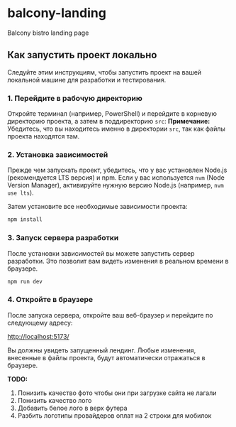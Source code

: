 # balcony-landing
Balcony bistro landing page

## Как запустить проект локально

Следуйте этим инструкциям, чтобы запустить проект на вашей локальной машине для разработки и тестирования.

### 1. Перейдите в рабочую директорию

Откройте терминал (например, PowerShell) и перейдите в корневую директорию проекта, а затем в поддиректорию `src`:
**Примечание:** Убедитесь, что вы находитесь именно в директории `src`, так как файлы проекта находятся там.

### 2. Установка зависимостей

Прежде чем запускать проект, убедитесь, что у вас установлен Node.js (рекомендуется LTS версия) и npm. Если у вас используется `nvm` (Node Version Manager), активируйте нужную версию Node.js (например, `nvm use lts`).

Затем установите все необходимые зависимости проекта:

```bash
npm install
```

### 3. Запуск сервера разработки

После установки зависимостей вы можете запустить сервер разработки. Это позволит вам видеть изменения в реальном времени в браузере.

```bash
npm run dev
```

### 4. Откройте в браузере

После запуска сервера, откройте ваш веб-браузер и перейдите по следующему адресу:

[http://localhost:5173/](http://localhost:5173/)

Вы должны увидеть запущенный лендинг. Любые изменения, внесенные в файлы проекта, будут автоматически отражаться в браузере.

**TODO:**

1. Понизить качество фото чтобы они при загрузке сайта не лагали
2. Понизить качество лого
3. Добавить белое лого в верх футера
4. Разбить логотипы провайдеров оплат на 2 строки для мобилок

